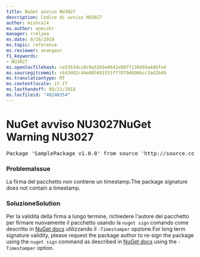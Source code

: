 ```yaml
---
title: NuGet avviso NU3027
description: Codice di avviso NU3027
author: mishra14
ms.author: anmishr
manager: rrelyea
ms.date: 8/16/2018
ms.topic: reference
ms.reviewer: anangaur
f1_keywords:
- NU3027
ms.openlocfilehash: ce53534cc8c9a52b5e0642e807f130459a44bfed
ms.sourcegitcommit: c643dd2c44e085601551ff7079d696bcc3ad2b49
ms.translationtype: MT
ms.contentlocale: it-IT
ms.lasthandoff: 08/21/2018
ms.locfileid: "40248354"
---
```

# <a name="nuget-warning-nu3027"></a><span data-ttu-id="a93db-103">NuGet avviso NU3027</span><span class="sxs-lookup"><span data-stu-id="a93db-103">NuGet Warning NU3027</span></span>

<pre>Package 'SamplePackage v1.0.0' from source 'http://source.com/index.json': The signature should be timestamped to enable long-term signature validity after the certificate has expired.</pre>

### <a name="issue"></a><span data-ttu-id="a93db-104">Problema</span><span class="sxs-lookup"><span data-stu-id="a93db-104">Issue</span></span>

<span data-ttu-id="a93db-105">La firma del pacchetto non contiene un timestamp.</span><span class="sxs-lookup"><span data-stu-id="a93db-105">The package signature does not contain a timestamp.</span></span>


### <a name="solution"></a><span data-ttu-id="a93db-106">Soluzione</span><span class="sxs-lookup"><span data-stu-id="a93db-106">Solution</span></span>

<span data-ttu-id="a93db-107">Per la validità della firma a lungo termine, richiedere l'autore del pacchetto per firmare nuovamente il pacchetto usando la `nuget sign` comando come descritto in [NuGet docs](https://docs.microsoft.com/en-us/nuget/create-packages/sign-a-package) utilizzando il `-Timestamper` opzione.</span><span class="sxs-lookup"><span data-stu-id="a93db-107">For long term signature validity, please request the package author to re-sign the package using the `nuget sign` command as described in [NuGet docs](https://docs.microsoft.com/en-us/nuget/create-packages/sign-a-package) using the `-Timestamper` option.</span></span>


